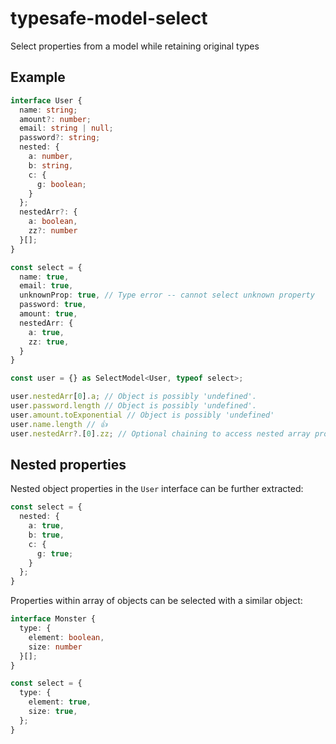 # typesafe-model-select
Select properties from a model while retaining original types


## Example
```ts
interface User {
  name: string;
  amount?: number;
  email: string | null;
  password?: string;
  nested: {
    a: number,
    b: string,
    c: {
      g: boolean;
    }
  };
  nestedArr?: {
    a: boolean,
    zz?: number
  }[];
}

const select = {
  name: true,
  email: true,
  unknownProp: true, // Type error -- cannot select unknown property
  password: true,
  amount: true,
  nestedArr: {
    a: true,
    zz: true,
  }
}

const user = {} as SelectModel<User, typeof select>;

user.nestedArr[0].a; // Object is possibly 'undefined'.
user.password.length // Object is possibly 'undefined'.
user.amount.toExponential // Object is possibly 'undefined'
user.name.length // 👍
user.nestedArr?.[0].zz; // Optional chaining to access nested array property
```

## Nested properties

Nested object properties in the `User` interface can be further extracted:

```ts
const select = {
  nested: {
    a: true,
    b: true,
    c: {
      g: true;
    }
  };
}
```

Properties within array of objects can be selected with a similar object:
```ts
interface Monster {
  type: {
    element: boolean,
    size: number
  }[];
}

const select = {
  type: {
    element: true,
    size: true,
  };
}

```
